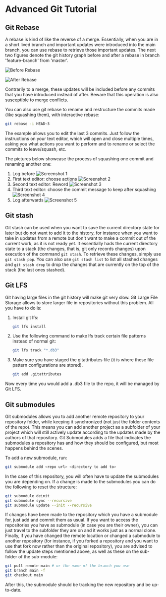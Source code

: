# Advanced Git Tutorial

## Git Rebase

A rebase is kind of like the reverse of a merge. Essentially, when you are in a short lived branch and important updates were introduced into the main branch, you can use rebase to retrieve those important updates. The next two figures denote the git history graph before and after a rebase in branch 'feature-branch' from 'master'.

![Before Rebase](../assets/git_tutorial/rebase.svg)

![After Rebase](../assets/git_tutorial/rebase2.svg)

Contrarily to a merge, these updates will be included before any commits that you have introduced instead of after. Beware that this operation is also susceptible to merge conflicts.

You can also use git rebase to rename and restructure the commits made (like squashing them), with interactive rebase:
```sh
git rebase -i HEAD~3
```
The example allows you to edit the last 3 commits. Just follow the instructions on your text editor, which will open and close multiple times, asking you what actions you want to perform and to rename or select the commits to leave/squash, etc.

The pictures below showcase the process of squashing one commit and renaming another one:
1. Log before
    ![Screenshot 1](../assets/git_advanced_tutorial/Screenshot%20from%202024-02-13%2017-10-39.png)
2. First text editor: choose actions
    ![Screenshot 2](../assets/git_advanced_tutorial/Screenshot%20from%202024-02-13%2017-11-28.png)
3. Second text editor: Reword
    ![Screenshot 3](../assets/git_advanced_tutorial/Screenshot%20from%202024-02-13%2017-11-51.png)
4. Third text editor: choose the commit message to keep after squashing
    ![Screenshot 4](../assets/git_advanced_tutorial/Screenshot%20from%202024-02-13%2017-12-11.png)
5. Log afterwards
    ![Screenshot 5](../assets/git_advanced_tutorial/Screenshot%20from%202024-02-13%2017-12-18.png)


## Git stash

Git stash can be used when you want to save the current directory state for later but do not want to add it to the history, for instance when you want to take in updates from a remote but don't want to make a commit out of the current work, as it is not ready yet. It essentially hads the current directory state to a stack (the changes, that is, git only records changes) upon execution of the command ```git stash```. To retrieve these changes, simply use ```git stash pop```. You can also use ```git stash list``` to list all stashed changes and ```git stash drop``` to drop the changes that are currently on the top of the stack (the last ones stashed).

## Git LFS

Git having large files in the git history will make git very slow. Git Large File Storage allows to store larger file in repositories without this problem. All you have to do is:

1. Install git lfs:
    ```sh
    git lfs install
    ```
2. Use the following command to make lfs track certain file patterns instead of normal git:
    ```sh
    git lfs track "*.db3"
    ```
3. Make sure you have staged the gitattributes file (it is where these file pattern configurations are stored).
    ```sh
    git add .gitattributes
    ```

Now every time you would add a .db3 file to the repo, it will be managed by Git LFS.

## Git submodules

Git submodules allows you to add another remote repository to your repository folder, while keeping it synchronized (not just the folder contents of the repo). This means you can add another project as a subfolder of your project which will still actively update according to the updates made by the authors of that repository. Git Submodules adds a file that indicates the submodules a repository has and how they should be configured, but most happens behind the scenes. 

To add a new submodule, run:

```sh
git submodule add <repo url> <directory to add to>
```

In the case of this repository, you will often have to update the submodules you are depending on. If a change is made to the submodules you can do the following to reset the structure:

```sh
git submodule deinit
git submodule sync --recursive
git submodule update --init --recursive
```

If changes have been made to the repository which you have a submodule for, just add and commit them as usual. If you want to access the repositories you have as submodule (in case you are their owner), you can just travel to the subfolder they are on and it works just as a normal clone. Finally, if you have changed the remote location or changed a submodule to another repository (for instance, if you forked a repository and you want to use that fork now rather than the original repository), you are advised to follow the update steps mentioned above, as well as these on the sub-folder of the sub-module:

```sh
git pull remote main # or the name of the branch you use
git branch main -f
git checkout main
```
After this, the submodule should be tracking the new repository and be up-to-date.

